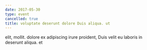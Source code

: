 ```yaml
---
date: 2017-05-30
type: event
cancelled: true
title: voluptate deserunt dolore Duis aliqua. ut
---
```

elit, mollit. dolore ex adipiscing irure proident, Duis velit eu laboris in deserunt aliqua. et